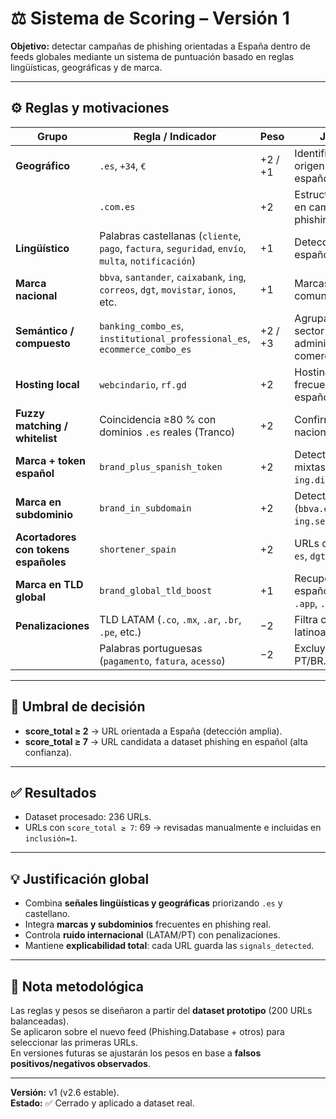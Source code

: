 # ⚖️ Sistema de Scoring – Versión 1

**Objetivo:** detectar campañas de phishing orientadas a España dentro de feeds globales mediante un sistema de puntuación basado en reglas lingüísticas, geográficas y de marca.

---

## ⚙️ Reglas y motivaciones

| Grupo | Regla / Indicador | Peso | Justificación |
|-------|-------------------|------|---------------|
| **Geográfico** | `.es`, `+34`, `€` | +2 / +1 | Identifican claramente origen o targeting español. |
| | `.com.es` | +2 | Estructura muy usada en campañas de phishing españolas. |
| **Lingüístico** | Palabras castellanas (`cliente`, `pago`, `factura`, `seguridad`, `envío`, `multa`, `notificación`) | +1 | Detección de idioma español. |
| **Marca nacional** | `bbva`, `santander`, `caixabank`, `ing`, `correos`, `dgt`, `movistar`, `ionos`, etc. | +1 | Marcas objetivo comunes en España. |
| **Semántico / compuesto** | `banking_combo_es`, `institutional_professional_es`, `ecommerce_combo_es` | +2 / +3 | Agrupan tokens por sector (banca, administración, comercio). |
| **Hosting local** | `webcindario`, `rf.gd` | +2 | Hostings gratuitos frecuentes en phishing español. |
| **Fuzzy matching / whitelist** | Coincidencia ≥80 % con dominios `.es` reales (Tranco) | +2 | Confirma contexto nacional. |
| **Marca + token español** | `brand_plus_spanish_token` | +2 | Detecta campañas mixtas (`app-ing.direct-ayuda.com`). |
| **Marca en subdominio** | `brand_in_subdomain` | +2 | Detecta clones (`bbva.es-login.com`, `ing.seguridad.digital`). |
| **Acortadores con tokens españoles** | `shortener_spain` | +2 | URLs cortas con `spain`, `es`, `dgt`, `bbva`, etc. |
| **Marca en TLD global** | `brand_global_tld_boost` | +1 | Recupera campañas españolas en `.com`, `.app`, `.net`. |
| **Penalizaciones** | TLD LATAM (`.co`, `.mx`, `.ar`, `.br`, `.pe`, etc.) | −2 | Filtra campañas latinoamericanas. |
| | Palabras portuguesas (`pagamento`, `fatura`, `acesso`) | −2 | Excluye campañas PT/BR. |

---

## 🔑 Umbral de decisión
- **score_total ≥ 2** → URL orientada a España (detección amplia).  
- **score_total ≥ 7** → URL candidata a dataset phishing en español (alta confianza).  

---

## ✅ Resultados
- Dataset procesado: 236 URLs.  
- URLs con `score_total ≥ 7`: 69 → revisadas manualmente e incluidas en `inclusión=1`.  

---

## 💡 Justificación global
- Combina **señales lingüísticas y geográficas** priorizando `.es` y castellano.  
- Integra **marcas y subdominios** frecuentes en phishing real.  
- Controla **ruido internacional** (LATAM/PT) con penalizaciones.  
- Mantiene **explicabilidad total**: cada URL guarda las `signals_detected`.  

---

## 🔄 Nota metodológica
Las reglas y pesos se diseñaron a partir del **dataset prototipo** (200 URLs balanceadas).  
Se aplicaron sobre el nuevo feed (Phishing.Database + otros) para seleccionar las primeras URLs.  
En versiones futuras se ajustarán los pesos en base a **falsos positivos/negativos observados**.  

---

**Versión:** v1 (v2.6 estable).  
**Estado:** ✅ Cerrado y aplicado a dataset real.  
